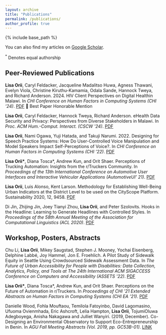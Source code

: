 ```yaml
---
layout: archive
title: "Publications"
permalink: /publications/
author_profile: true
---
```


{% include base_path %}

You can also find my articles on [Google Scholar](https://scholar.google.com/citations?user=qEfndNsAAAAJ&hl=en&oi=sra).

<sup>*</sup> Denotes equal authorship
## Peer-Reviewed Publications

**Lisa Orii**, Caryl Feldacker, Jacqueline Madalitso Huwa, Agness Thawani, Evelyn Viola, Christine Kiruthu-Kamamia, Odala Sande, Hannock Tweya, and Richard Anderson. 2024. HIV Client Perspectives on Digital Healthin Malawi. In *CHI Conference on Human Factors in Computing Systems (CHI ’24)*. [PDF](https://dl.acm.org/doi/pdf/10.1145/3613904.3642245)
🏅 Best Paper Honorable Mention

**Lisa Orii**, Caryl Feldacker, Hannock Tweya, Richard Anderson. eHealth Data Security and Privacy: Perspectives from Diverse Stakeholders in Malawi. In *Proc. ACM Hum.-Comput. Interact. (CSCW '24)*. [PDF](https://dl.acm.org/doi/pdf/10.1145/3637323)

**Lisa Orii**, Nami Ogawa, Yuji Hatada, and Takuji Narumi. 2022. Designing for Speech Practice Systems: How Do User-Controlled Voice Manipulation and Model Speakers Impact Self-Perceptions of Voice?. In *CHI Conference on Human Factors in Computing Systems (CHI ’22)*. [PDF](https://dl.acm.org/doi/pdf/10.1145/3491102.3502093)

**Lisa Orii\***, Diana Tosca\*, Andrew Kun, and Orit Shaer. Perceptions of Trucking Automation: Insights from the r/Truckers Community. In *Proceedings of the 13th International Conference on Automotive User Interfaces and Interactive Vehicular Applications (AutomotiveUI’ 21)*. [PDF](https://dl.acm.org/doi/pdf/10.1145/3409118.3475154)

**Lisa Orii**, Luis Alonso, Kent Larson. Methodology for Establishing Well-Being Urban Indicators at the District Level to be used on the CityScope Platform. Sustainability 2020, 12, 9458. [PDF](https://www.mdpi.com/2071-1050/12/22/9458/pdf)

Di Jin, Zhijing Jin, Joey Tianyi Zhou, **Lisa Orii**, and Peter Szolovits. Hooks in the Headline: Learning to Generate Headlines with Controlled Styles. In *Proceedings of the 58th Annual Meeting of the Association for Computational Linguistics (ACL 2020)*. [PDF](https://aclanthology.org/2020.acl-main.456.pdf)

## Workshop, Posters, Abstracts

Chu Li, **Lisa Orii**, Mikey Saugstad, Stephen J. Mooney, Yochai Eisenberg, Delphine Labbé, Joy Hammel, Jon E. Froehlich. A Pilot Study of Sidewalk Equity in Seattle Using Crowdsourced Sidewalk Assessment Data. In *The Future of Urban Accessibility for People with Disabilities: Data Collection, Analytics, Policy, and Tools at The 24th International ACM SIGACCESS Conference on Computers and Accessibility (ASSETS '22)*. [PDF](https://makeabilitylab.cs.washington.edu/media/publications/Li_APilotStudyOfSidewalkEquityInSeattleUsingCrowdsourcedSidewalkAssessmentData_URBANACCESS2022.pdf)

**Lisa Orii\***, Diana Tosca\*, Andrew Kun, and Orit Shaer. Perceptions on the Future of Automation in r/Truckers. In *Proceedings of CHI ’21 Extended Abstracts on Human Factors in Computing Systems (CHI EA ’21)*. [PDF](https://dl.acm.org/doi/pdf/10.1145/3411763.3451637)

Danielle Wood, Fohla Mouftaou, Temilola Fatoyinbo, David Lagomasino, Ufuoma Ovienmhada, Eric Ashcroft, Lelia Hampton, **Lisa Orii**, TojumiOluwa Adegboyega, Anisha Nakagawa and Julliet Wanyiri. (2019, December). Co-Designing an Environmental Observatory to Support Eco-Entrepreneurship in Benin. In *AGU Fall Meeting Abstracts (Vol. 2019, pp. GC53B-01)*. [LINK](https://agu.confex.com/agu/fm19/meetingapp.cgi/Paper/516235)
